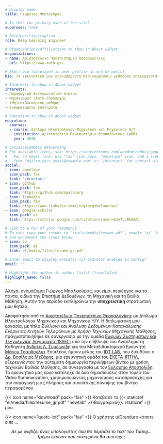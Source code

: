 ```yaml
---
# Display name
title: Γεώργιος Μπαλαούρας

# Is this the primary user of the site?
superuser: true

# Role/position/tagline
role: Deep Learning Engineer

# Organizations/Affiliations to show in About widget
organizations:
- name: Αριστοτέλειο Πανεπιστήμιο Θεσσαλονίκης
  url: https://www.auth.gr/

# Short bio (displayed in user profile at end of posts)
bio: Τα ερευνητικά μου ενδιαφέροντα περιλαμβάνουν μεθόδους επεξεργασίας και ανάλυσης πολυμέσων.

# Interests to show in About widget
interests:
- Παραγωγικά Ανταγωνιστικά Δίκτυα
- Μηχανισμοί (Αυτο-)Προσοχής
- (Μη)επιβλεπόμενη μάθηση
- Ενσωματωμένα Συστηματα

# Education to show in About widget
education:
  courses:
  - course: Δίπλωμα Ηλεκτρολόγου Μηχανικού και Μηχανικού Η/Υ
    institution: Αριστοτέλειο Πανεπιστήμιο Θεσσαλονίκης (ΑΠΘ)
    year: 2020

# Social/Academic Networking
# For available icons, see: https://sourcethemes.com/academic/docs/page-builder/#icons
#   For an email link, use "fas" icon pack, "envelope" icon, and a link in the
#   form "mailto:your-email@example.com" or "/#contact" for contact widget.
social:
- icon: envelope
  icon_pack: fas
  link: '/#contact'
- icon: github
  icon_pack: fab
  link: https://github.com/mpalaourg
- icon: linkedin
  icon_pack: fab
  link: https://www.linkedin.com/in/georgebalaouras/
- icon: google-scholar
  icon_pack: ai
  link: https://scholar.google.com/citations?user=63n7Lc8AAAAJ

# Link to a PDF of your resume/CV.
# To use: copy your resume to `static/media/resume.pdf`, enable `ai` icons in `params.toml`, 
# and uncomment the lines below.
- icon: cv
  icon_pack: ai
  link: el/media/files/resume_gr.pdf

# Enter email to display Gravatar (if Gravatar enabled in Config)
email: ""

# Highlight the author in author lists? (true/false)
highlight_name: false
---
```


Αλόχα, ονομάζομαι Γιώργος Μπαλαούρας, και είμαι περιέργος για τα πάντα, ειδικα την Επιστήμη Δεδομένων, τη Μηχανική και τη Βαθιά Μάθηση. Αυτήν την περίοδο εκπληρώνω την **υποχρεωτική** στρατιωτική μου θητεία.

Αποφοίτησα από το [Αριστοτέλειο Πανεπιστήμιο Θεσσαλονίκης](https://www.auth.gr) με Δίπλωμα Ηλεκτρολόγου Μηχανικού και Μηχανικού Η/Υ. Η διπλωματικη μου εργασία, με τίτλο *Συλλογή και Ανάλυση Δεδομένων Κατανάλωσης Ενέργειας Κινητών Τηλεφώνων με Χρήση Τεχνικών Μηχανικής Μάθησης*, πραγματοποιήθηκε σε συνεργασία με την ομάδα [Ευφυών Συστημάτων και Τεχνολογίας Λογισμικού (ISSEL)](https://issel.ee.auth.gr/) υπό την επίβλεψη του Αναπληρωτή Καθηγητή [Ανδρέα Λ. Συμεωνίδη](https://issel.ee.auth.gr/proswpiko/andreas-l-symeonidis/) και του Μεταδιδακτορικού Ερευνητή [Μάνου Τσαρδούλια](https://issel.ee.auth.gr/staff/emmanouil-manos-tsardoulias/). Επιπλέον, ήμουν μέλος του [IDT LAB](http://idt.iti.gr/), που διευθύνει ο [Δρ. Βασίλειος Μεζάρης](https://www.iti.gr/~bmezaris/), μια ερευνητική ομάδα του [ΕΚΕΤΑ-ΙΠΤΗΛ](https://www.iti.gr/iti/el/index.html), εξερευνώντας την αύτοματη δημιουργία περιλήψεων βίντεο με χρήση τεχνικών Βαθιάς Μάθησης, σε συνεργασία με τον [Ευλάμπιο Αποστολίδη](https://www.iti.gr/iti/el/people/EVLAMPIOS_APOSTOLIDIS.html). Το ερευνητικό μας έργο κατέληξε σε δύο δημοσιεύσεις στον τομέα του Video Summarization, χρησιμοποιώντας μηχανισμούς αυτοπροσοχής για την παραγωγή μιας πλήρους και συνοπτικής σύνοψης του βίντεο περιεχομένου.

{{< icon name="download" pack="fas" >}} Κατέβασε το {{< staticref "el/media/files/resume_gr.pdf" "newtab" >}}Βιογραφικό{{< /staticref >}} μου.

{{< icon name="quote-left" pack="fas" >}} Ο χρήστης <a href="https://tinyurl.com/reddit-turing-test">u/Grandure</a> κάποτε είπε ...
<div style="text-align: center">
<i>Δε με φοβίζει ένας υπολογιστης που θα περάσει το τεστ του Turing... Τρέμω εκείνον που εσκεμμένα θα αποτύχει. </i> </div>
